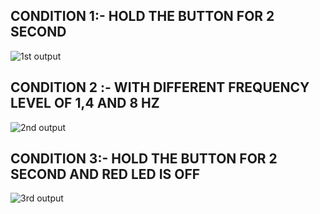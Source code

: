 ##  CONDITION 1:- HOLD THE BUTTON   FOR 2 SECOND
 ![1st output](https://user-images.githubusercontent.com/101185443/168135017-fd1373dd-64eb-471e-b1b6-8c6038d3e045.png)
 
 
 ## CONDITION 2 :- WITH DIFFERENT FREQUENCY LEVEL OF 1,4 AND 8 HZ
 
 ![2nd output](https://user-images.githubusercontent.com/101185443/168135855-4d4ddff2-ad43-4fc0-9434-3ffd2ab42aa5.png)


## CONDITION 3:- HOLD THE BUTTON FOR 2 SECOND AND RED LED IS OFF

![3rd output](https://user-images.githubusercontent.com/101185443/168136484-7a545890-f47e-4e5a-87dc-0fc281b6ac5c.png)



